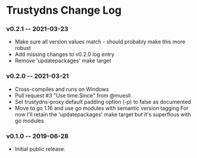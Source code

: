 # Trustydns Change Log
### v0.2.1 -- 2021-03-23
  * Make sure all version values match - should probably make this more robust
  * Add missing changes to v0.2.0 log entry
  * Remove 'updatepackages' make target
### v0.2.0 -- 2021-03-21
  * Cross-compiles and runs on Windows
  * Pull request #3 "Use time.Since" from @muesli
  * Set trustydns-proxy default padding option (-p) to false as documented
  * Move to go 1.16 and use go modules with semantic version tagging
    For now I'll retain the 'updatepackages' make target but it's superflous with go modules
### v0.1.0 -- 2019-06-28
  * Initial public release.
